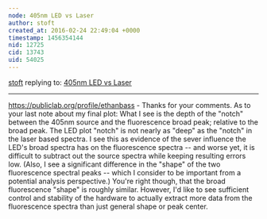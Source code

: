 ```yaml
---
node: 405nm LED vs Laser
author: stoft
created_at: 2016-02-24 22:49:04 +0000
timestamp: 1456354144
nid: 12725
cid: 13743
uid: 54025
---
```




[stoft](../profile/stoft) replying to: [405nm LED vs Laser](../notes/stoft/02-23-2016/405nm-led-vs-laser)

----
https://publiclab.org/profile/ethanbass - Thanks for your comments. As to your last note about my final plot: What I see is the depth of the "notch" between the 405nm source and the fluorescence broad peak; relative to the broad peak. The LED plot "notch" is not nearly as "deep" as the "notch" in the laser based spectra. I see this as evidence of the sever influence the LED's broad spectra has on the fluorescence spectra -- and worse yet, it is difficult to subtract out the source spectra while keeping resulting errors low. (Also, I see a significant difference in the "shape" of the two fluorescence spectral peaks -- which I consider to be important from a potential analysis perspective.) You're right though, that the broad fluorescence "shape" is roughly similar. However, I'd like to see sufficient control and stability of the hardware to actually extract more data from the fluorescence spectra than just general shape or peak center.